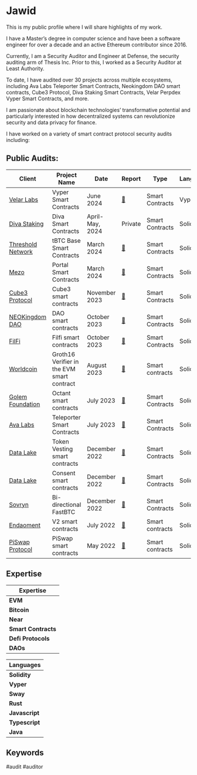 # Jawid


This is my public profile where I will share highlights of my work. 

I have a Master’s degree in computer science and have been a software engineer for over a decade and an active Ethereum contributor since 2016. 

Currently, I am a Security Auditor and Engineer at Defense, the security auditing arm of Thesis Inc. Prior to this, I worked as a Security Auditor at Least Authority. 

To date, I have audited over 30 projects across multiple ecosystems, including Ava Labs Teleporter Smart Contracts, Neokingdom DAO smart contracts, Cube3 Protocol, Diva Staking Smart Contracts, Velar Perpdex Vyper Smart Contracts, and more.

I am passionate about blockchain technologies’ transformative potential and particularly interested in how decentralized systems can revolutionize security and data privacy for finance. 

I have worked on a variety of smart contract protocol security audits including: 

## Public Audits:

| Client	| Project Name	| Date	| Report	| Type      |Language |
|-----------|---------------|-------|-----------|-----------|---------|
|[Velar Labs](https://www.velar.co/)|	Vyper Smart Contracts| 	June 2024	|[:page_facing_up:](PDFs/240717_Thesis_Defense-Velar_Vyper_Smart_Contracts_Security_Audit_Report.pdf) |	 Smart Contracts| Vyper |
| [Diva Staking](https://divastaking.com/)	|Diva Smart Contracts	|April-May, 2024|	Private	| Smart Contracts | Solidity |
|[Threshold Network](https://threshold.network/)|	tBTC Base Smart Contracts	| March 2024	| [:page_facing_up:](PDFs/240411_Thesis_Defense-Threshold_tBTC_Base_Smart_Contracts_Security_Audit_Report.pdf)	|  Smart Contracts | Solidity |
|[Mezo](https://info.mezo.org/)|	Portal Smart Contracts|	March 2024	| [:page_facing_up:](PDFs/240314_Thesis_Defense-Mezo_Portal_Smart_Contracts_Security_Audit_Report.pdf)	|  Smart Contracts | Solidity|
|[Cube3 Protocol](https://www.cube3.ai/)| Cube3 smart contracts |November 2023|[:page_facing_up:](PDFs/LA/Cube3_Smart_Contracts_Final_Audit_Report_Least_Authority.pdf)|Smart Contracts | Solidity |
|[NEOKingdom DAO](https://www.neokingdom.org/) | DAO smart contracts|October 2023| [:page_facing_up:](PDFs/LA/NEOkingdom_DAO_Smart_Contracts_Final_Audit_Report_Updated.pdf)  |Smart Contracts | Solidity |
|[FilFi](https://filfi.io/)| Filfi smart contracts |October 2023|[:page_facing_up:](PDFs/LA/FilFi_Smart_Contracts_Final_Audit_Report_Least_Authority.pdf)|Smart Contracts | Solidity |
|[Worldcoin](https://worldcoin.org/) | Groth16 Verifier in the EVM smart contract|August 2023|[:page_facing_up:](PDFs/LA/Worldcoin_Groth16_Verifier_in_EVM_Smart_Contract_Final_Audit_Report.pdf)|Smart contracts|Solidity|
|[Golem Foundation](https://golem.foundation/projects)| Octant smart contracts |July 2023|[:page_facing_up:](PDFs/LA/Golem_Foundation_Octant_Smart_Contracts_3rd_Review_Final_Audit_Report.pdf)|Smart Contracts | Solidity |
|[Ava Labs](avalabs.org) | Teleporter Smart Contracts |July 2023 |[:page_facing_up:](PDFs/LA/Ava_Labs_Bridge_Smart_Contracts_Final_Audit_Report.pdf)|Smart Contracts | Solidity |
|[Data Lake](https://data-lake.co/)| Token Vesting smart contracts |December 2022 | [:page_facing_up:](PDFs/LA/LeastAuthority_Data%20Lake%20Token_Vesting_Smart%20Contracts_Final_Audit_Report.pdf)|Smart Contracts | Solidity |
|[Data Lake](https://data-lake.co/)| Consent smart contracts |December 2022| [:page_facing_up:](PDFs/LA/221222_Data_Lake_Consents_Smart_Contracts_Final_Audit_Report.pdf)|Smart Contracts | Solidity |
|[Sovryn](https://sovryn.com/) | Bi-directional FastBTC |December 2022|[:page_facing_up:](PDFs/LA/LeastAuthority_Sovryn_Bi-directional_FastBTC_Final_Audit_Report.pdf)|Smart Contracts|Solidity|
|[Endaoment](https://endaoment.org/) | V2 smart contracts|July 2022| [:page_facing_up:](PDFs/LA/LeastAuthority_Endaoment_V2_Smart_Contracts_Final_Audit_Report.pdf)|Smart contracts|Solidity|
|[PiSwap Protocol](https://piswap.xyz/)| PiSwap smart contracts| May 2022| [:page_facing_up:](PDFs/LA/LeastAuthority_PiSwap_Protocol_Smart_Contracts_Final_Audit_Report.pdf)|Smart contracts|Solidity|



## Expertise

| Expertise           | 
| ------------------- | 
| **EVM**    | 
| **Bitcoin**    | 
| **Near**    | 
| **Smart Contracts**    | 
| **Defi Protocols**    | 
| **DAOs**     | 


| Languages           | 
| ------------------- | 
| **Solidity**    |
| **Vyper**     |
| **Sway**     | 
| **Rust**     | 
| **Javascript** | 
| **Typescript** |  
| **Java**     |  


## Keywords

#audit #auditor
